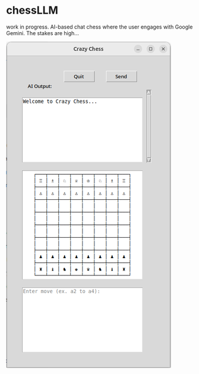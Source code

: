 # chessLLM
work in progress. AI-based chat chess where the user engages with Google Gemini. The stakes are high...

![alt text](https://github.com/gsurmanski/chessLLM/blob/main/tempshot.PNG?raw=true)
